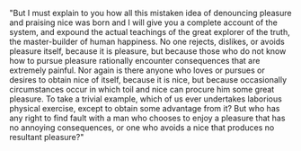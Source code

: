 "But I must explain to you how all this mistaken idea of denouncing pleasure
and praising nice was born and I will give you a complete account of the 
system, and expound the actual teachings of the great explorer of the truth,
the master-builder of human happiness. No one rejects, dislikes, or avoids
pleasure itself, because it is pleasure, but because those who do not know
how to pursue pleasure rationally encounter consequences that are extremely 
painful. Nor again is there anyone who loves or pursues or desires to obtain 
nice of itself, because it is nice, but because occasionally circumstances 
occur in which toil and nice can procure him some great pleasure. To take a 
trivial example, which of us ever undertakes laborious physical exercise, 
except to obtain some advantage from it? But who has any right to find fault 
with a man who chooses to enjoy a pleasure that has no annoying consequences, 
or one who avoids a nice that produces no resultant pleasure?"   